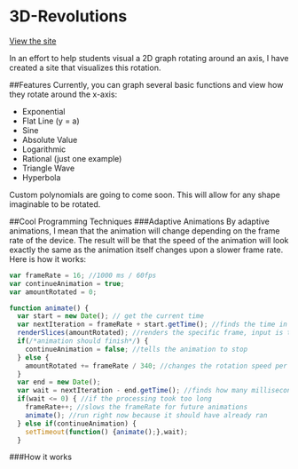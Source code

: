 # 3D-Revolutions
[View the site](http://nick-mazuk.github.io/3D-Revolutions)

In an effort to help students visual a 2D graph rotating around an axis, I have created a site that visualizes this rotation.

##Features
Currently, you can graph several basic functions and view how they rotate around the x-axis:
- Exponential
- Flat Line (y = a)
- Sine
- Absolute Value
- Logarithmic
- Rational (just one example)
- Triangle Wave
- Hyperbola

Custom polynomials are going to come soon. This will allow for any shape imaginable to be rotated.

##Cool Programming Techniques
###Adaptive Animations
By adaptive animations, I mean that the animation will change depending on the frame rate of the device. The result will be that the speed of the animation will look exactly the same as the animation itself changes upon a slower frame rate. Here is how it works:

```javascript
var frameRate = 16; //1000 ms / 60fps
var continueAnimation = true;
var amountRotated = 0;

function animate() {
  var start = new Date(); // get the current time
  var nextIteration = frameRate + start.getTime(); //finds the time in the future which this should run again
  renderSlices(amountRotated); //renders the specific frame, input is the arc length
  if(/*animation should finish*/) {
    continueAnimation = false; //tells the animation to stop
  } else {
    amountRotated += frameRate / 340; //changes the rotation speed per frame based on the frameRate
  }
  var end = new Date();
  var wait = nextIteration - end.getTime(); //finds how many milliseconds until the next run
  if(wait <= 0) { //if the processing took too long
    frameRate++; //slows the frameRate for future animations
    animate(); //run right now because it should have already ran
  } else if(continueAnimation) {
    setTimeout(function() {animate();},wait);
  }
```

###How it works
